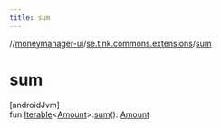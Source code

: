 ```yaml
---
title: sum
---
```

//[moneymanager-ui](../../index.html)/[se.tink.commons.extensions](index.html)/[sum](sum.html)



# sum



[androidJvm]\
fun [Iterable](https://kotlinlang.org/api/latest/jvm/stdlib/kotlin.collections/-iterable/index.html)&lt;[Amount](../com.tink.model.misc/-amount/index.html)&gt;.[sum](sum.html)(): [Amount](../com.tink.model.misc/-amount/index.html)




